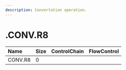 ```yaml
---
description: Convertation operation.
---
```


# .CONV.R8

| Name | Size | ControlChain | FlowControl |
| :--- | :--- | :--- | :--- |
| CONV.R8 | 0 |  |  |

